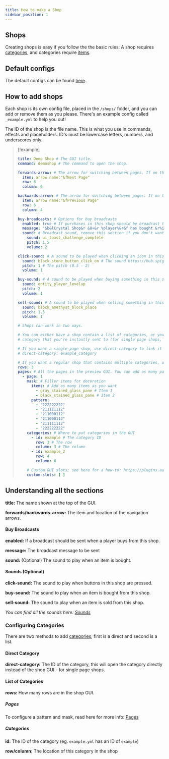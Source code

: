 ```yaml
---
title: How to make a Shop
sidebar_position: 1
---
```

## Shops
Creating shops is easy if you follow the the basic rules: A shop requires [categories](https://plugins.auxilor.io/ecoshop/how-to-make-a-category), and categories require [items](https://plugins.auxilor.io/ecoshop/how-to-make-an-item).

## Default configs
The default configs can be found [here](https://github.com/Auxilor/EcoShop/blob/main/eco-core/core-plugin/src/main/resources/shops).

## How to add shops
Each shop is its own config file, placed in the `/shops/` folder, and you can add or remove them as you please. There's an example config called `_example.yml` to help you out!

The ID of the shop is the file name. This is what you use in commands, effects and placeholders.
ID's must be lowercase letters, numbers, and underscores only.

> [!example]
> ```yaml
> title: Demo Shop # The GUI title.
> command: demoshop # The command to open the shop.
> 
> forwards-arrow: # The arrow for switching between pages. If on the last page, this will not show up.
>   item: arrow name:"&fNext Page"
>   row: 6
>   column: 6
> 
> backwards-arrow: # The arrow for switching between pages. If on the first page, this will not show up.
>   item: arrow name:"&fPrevious Page"
>   row: 6
>   column: 4
> 
> buy-broadcasts: # Options for buy broadcasts
>   enabled: true # If purchases in this shop should be broadcast to the server, good for /buy menus.
>   message: "&b&lCrystal Shop&r &8»&r %player%&r&f has bought &r%item%&r&ffrom the &bCrystal Shop ❖&f!" # Use %player%, %item%, and %amount%
>   sound: # Broadcast sound, remove this section if you don't want a sound.
>     sound: ui_toast_challenge_complete
>     pitch: 1.5
>     volume: 2
> 
> click-sound: # A sound to be played when clicking an icon in this shop, remove this section if you don't want a sound.
>   sound: block_stone_button_click_on # The sound https://hub.spigotmc.org/javadocs/bukkit/org/bukkit/Sound.html
>   pitch: 1 # The pitch (0.5 - 2)
>   volume: 1
> 
> buy-sound: # A sound to be played when buying something in this shop, remove this section if you don't want a sound.
>   sound: entity_player_levelup
>   pitch: 2
>   volume: 1
> 
> sell-sound: # A sound to be played when selling something in this shop, remove this section if you don't want a sound.
>   sound: block_amethyst_block_place
>   pitch: 1.5
>   volume: 1
> 
> # Shops can work in two ways.
> 
> # You can either have a shop contain a list of categories, or you can make a shop be one
> # category that you're instantly sent to (for single page shops, e.g. a boss spawn egg shop)
> 
> # If you want a single-page shop, use direct-category to link it straight to a category
> # direct-category: example_category
> 
> # If you want a regular shop that contains multiple categories, use these options here
> rows: 3
> pages: # All the pages in the preview GUI. You can add as many pages as you want.
>   - page: 1
>     mask: # Filler items for decoration
>       items: # Add as many items as you want
>         - gray_stained_glass_pane # Item 1
>         - black_stained_glass_pane # Item 2
>       pattern:
>         - "222222222"
>         - "211111112"
>         - "211000112"
>         - "211000112"
>         - "211111112"
>         - "222222222"
>     categories: # Where to put categories in the GUI
>       - id: example # The category ID
>         row: 3 # The row
>         column: 3 # The column
>       - id: example_2
>         row: 4
>         column: 6
> 
>     # Custom GUI slots; see here for a how-to: https://plugins.auxilor.io/all-plugins/custom-gui-slots
>     custom-slots: [ ]
> ```

## Understanding all the sections

**title:** The name shown at the top of the GUI.

**forwards/backwards-arrow:** The item and location of the navigation arrows.

#### Buy Broadcasts

**enabled:** If a broadcast should be sent when a player buys from this shop.

**message:** The broadcast message to be sent

**sound:** (Optional) The sound to play when an item is bought.

#### Sounds (Optional)

**click-sound:** The sound to play when buttons in this shop are pressed.

**buy-sound:** The sound to play when an item is bought from this shop.

**sell-sound:** The sound to play when an item is sold from this shop.

*You can find all the sounds here: [Sounds](https://hub.spigotmc.org/javadocs/bukkit/org/bukkit/Sound.html)*

### Configuring Categories

There are two methods to add [categories](https://plugins.auxilor.io/ecoshop/how-to-make-a-category), first is a direct and second is a list. 

#### Direct Category

**direct-category:** The ID of the category, this will open the category directly instead of the shop GUI - for single page shops.

#### List of Categories

**rows:** How many rows are in the shop GUI.
##### Pages

To configure a pattern and mask, read here for more info: [Pages](https://plugins.auxilor.io/all-plugins/pages)
##### Categories

**id:** The ID of the category (eg. `example.yml` has an ID of `example`)

**row/column:** The location of this category in the shop